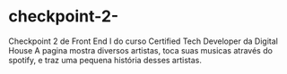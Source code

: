 # checkpoint-2-
Checkpoint 2 de Front End I do curso Certified Tech Developer da Digital House 
A pagina mostra diversos artistas, toca suas musicas através do spotify, e traz uma pequena história desses artistas.
